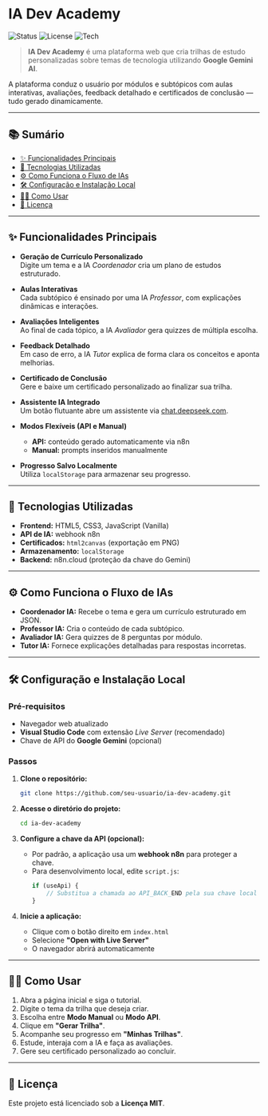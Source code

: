 # IA Dev Academy

![Status](https://img.shields.io/badge/status-active-brightgreen)
![License](https://img.shields.io/badge/license-MIT-blue)
![Tech](https://img.shields.io/badge/tech-JavaScript%20%7C%20HTML5%20%7C%20CSS3-yellow)

> **IA Dev Academy** é uma plataforma web que cria trilhas de estudo personalizadas sobre temas de tecnologia utilizando **Google Gemini AI**.

A plataforma conduz o usuário por módulos e subtópicos com aulas interativas, avaliações, feedback detalhado e certificados de conclusão — tudo gerado dinamicamente.

---

## 📚 Sumário

- [✨ Funcionalidades Principais](#-funcionalidades-principais)
- [🚀 Tecnologias Utilizadas](#-tecnologias-utilizadas)
- [⚙️ Como Funciona o Fluxo de IAs](#️-como-funciona-o-fluxo-de-ias)
- [🛠️ Configuração e Instalação Local](#️-configuração-e-instalação-local)
- [👨‍💻 Como Usar](#-como-usar)
- [📄 Licença](#-licença)

---

## ✨ Funcionalidades Principais

- **Geração de Currículo Personalizado**  
  Digite um tema e a IA _Coordenador_ cria um plano de estudos estruturado.

- **Aulas Interativas**  
  Cada subtópico é ensinado por uma IA _Professor_, com explicações dinâmicas e interações.

- **Avaliações Inteligentes**  
  Ao final de cada tópico, a IA _Avaliador_ gera quizzes de múltipla escolha.

- **Feedback Detalhado**  
  Em caso de erro, a IA _Tutor_ explica de forma clara os conceitos e aponta melhorias.

- **Certificado de Conclusão**  
  Gere e baixe um certificado personalizado ao finalizar sua trilha.

- **Assistente IA Integrado**  
  Um botão flutuante abre um assistente via [chat.deepseek.com](https://chat.deepseek.com).

- **Modos Flexíveis (API e Manual)**  
  - **API:** conteúdo gerado automaticamente via n8n
  - **Manual:** prompts inseridos manualmente

- **Progresso Salvo Localmente**  
  Utiliza `localStorage` para armazenar seu progresso.

---

## 🚀 Tecnologias Utilizadas

- **Frontend:** HTML5, CSS3, JavaScript (Vanilla)
- **API de IA:** webhook n8n
- **Certificados:** `html2canvas` (exportação em PNG)
- **Armazenamento:** `localStorage`
- **Backend:** n8n.cloud (proteção da chave do Gemini)

---

## ⚙️ Como Funciona o Fluxo de IAs

- **Coordenador IA:** Recebe o tema e gera um currículo estruturado em JSON.
- **Professor IA:** Cria o conteúdo de cada subtópico.
- **Avaliador IA:** Gera quizzes de 8 perguntas por módulo.
- **Tutor IA:** Fornece explicações detalhadas para respostas incorretas.

---

## 🛠️ Configuração e Instalação Local

### Pré-requisitos

- Navegador web atualizado
- **Visual Studio Code** com extensão *Live Server* (recomendado)
- Chave de API do **Google Gemini** (opcional)

### Passos

1. **Clone o repositório:**
   ```bash
   git clone https://github.com/seu-usuario/ia-dev-academy.git
   ```

2. **Acesse o diretório do projeto:**
   ```bash
   cd ia-dev-academy
   ```

3. **Configure a chave da API (opcional):**
   - Por padrão, a aplicação usa um **webhook n8n** para proteger a chave.
   - Para desenvolvimento local, edite `script.js`:
     ```javascript
     if (useApi) {
         // Substitua a chamada ao API_BACK_END pela sua chave local
     }
     ```

4. **Inicie a aplicação:**
   - Clique com o botão direito em `index.html`
   - Selecione **"Open with Live Server"**
   - O navegador abrirá automaticamente

---

## 👨‍💻 Como Usar

1. Abra a página inicial e siga o tutorial.
2. Digite o tema da trilha que deseja criar.
3. Escolha entre **Modo Manual** ou **Modo API**.
4. Clique em **"Gerar Trilha"**.
5. Acompanhe seu progresso em **"Minhas Trilhas"**.
6. Estude, interaja com a IA e faça as avaliações.
7. Gere seu certificado personalizado ao concluir.

---

## 📄 Licença

Este projeto está licenciado sob a **Licença MIT**.
